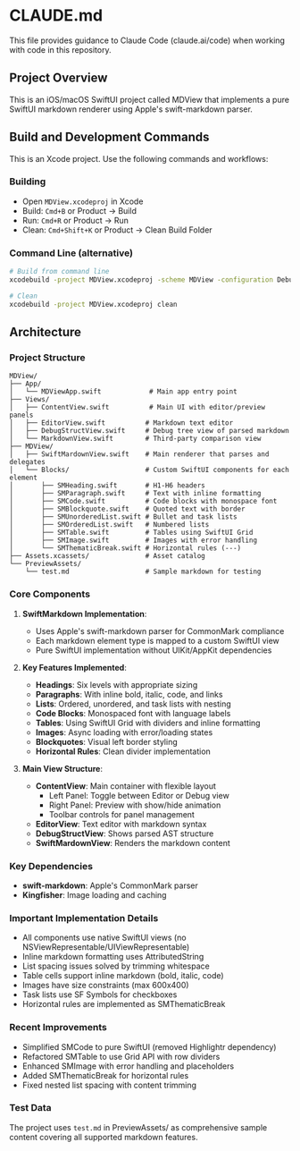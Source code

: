 # CLAUDE.md

This file provides guidance to Claude Code (claude.ai/code) when working with code in this repository.

## Project Overview

This is an iOS/macOS SwiftUI project called MDView that implements a pure SwiftUI markdown renderer using Apple's swift-markdown parser.

## Build and Development Commands

This is an Xcode project. Use the following commands and workflows:

### Building
- Open `MDView.xcodeproj` in Xcode
- Build: `Cmd+B` or Product → Build
- Run: `Cmd+R` or Product → Run
- Clean: `Cmd+Shift+K` or Product → Clean Build Folder

### Command Line (alternative)
```bash
# Build from command line
xcodebuild -project MDView.xcodeproj -scheme MDView -configuration Debug build

# Clean
xcodebuild -project MDView.xcodeproj clean
```

## Architecture

### Project Structure

```
MDView/
├── App/
│   └── MDViewApp.swift            # Main app entry point
├── Views/
│   ├── ContentView.swift          # Main UI with editor/preview panels
│   ├── EditorView.swift          # Markdown text editor
│   ├── DebugStructView.swift     # Debug tree view of parsed markdown
│   └── MarkdownView.swift        # Third-party comparison view
├── MDView/
│   ├── SwiftMardownView.swift    # Main renderer that parses and delegates
│   └── Blocks/                   # Custom SwiftUI components for each element
│       ├── SMHeading.swift       # H1-H6 headers
│       ├── SMParagraph.swift     # Text with inline formatting
│       ├── SMCode.swift          # Code blocks with monospace font
│       ├── SMBlockquote.swift    # Quoted text with border
│       ├── SMUnorderedList.swift # Bullet and task lists
│       ├── SMOrderedList.swift   # Numbered lists
│       ├── SMTable.swift         # Tables using SwiftUI Grid
│       ├── SMImage.swift         # Images with error handling
│       └── SMThematicBreak.swift # Horizontal rules (---)
├── Assets.xcassets/              # Asset catalog
└── PreviewAssets/
    └── test.md                   # Sample markdown for testing
```

### Core Components

1. **SwiftMarkdown Implementation**:
   - Uses Apple's swift-markdown parser for CommonMark compliance
   - Each markdown element type is mapped to a custom SwiftUI view
   - Pure SwiftUI implementation without UIKit/AppKit dependencies

2. **Key Features Implemented**:
   - **Headings**: Six levels with appropriate sizing
   - **Paragraphs**: With inline bold, italic, code, and links
   - **Lists**: Ordered, unordered, and task lists with nesting
   - **Code Blocks**: Monospaced font with language labels
   - **Tables**: Using SwiftUI Grid with dividers and inline formatting
   - **Images**: Async loading with error/loading states
   - **Blockquotes**: Visual left border styling
   - **Horizontal Rules**: Clean divider implementation

3. **Main View Structure**:
   - **ContentView**: Main container with flexible layout
     - Left Panel: Toggle between Editor or Debug view
     - Right Panel: Preview with show/hide animation
     - Toolbar controls for panel management
   - **EditorView**: Text editor with markdown syntax
   - **DebugStructView**: Shows parsed AST structure
   - **SwiftMardownView**: Renders the markdown content

### Key Dependencies

- **swift-markdown**: Apple's CommonMark parser
- **Kingfisher**: Image loading and caching

### Important Implementation Details

- All components use native SwiftUI views (no NSViewRepresentable/UIViewRepresentable)
- Inline markdown formatting uses AttributedString
- List spacing issues solved by trimming whitespace
- Table cells support inline markdown (bold, italic, code)
- Images have size constraints (max 600x400)
- Task lists use SF Symbols for checkboxes
- Horizontal rules are implemented as SMThematicBreak

### Recent Improvements

- Simplified SMCode to pure SwiftUI (removed Highlightr dependency)
- Refactored SMTable to use Grid API with row dividers
- Enhanced SMImage with error handling and placeholders
- Added SMThematicBreak for horizontal rules
- Fixed nested list spacing with content trimming

### Test Data

The project uses `test.md` in PreviewAssets/ as comprehensive sample content covering all supported markdown features.